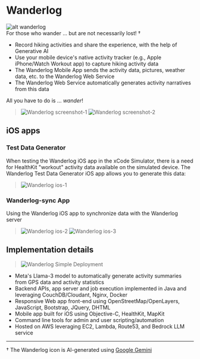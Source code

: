 <!--
Copyright (c) 2024 Thomas Mikalsen. Subject to the MIT License 
-->
Wanderlog
=========

![alt wanderlog](./wanderlog-icon.png)<br>
For those who wander ... but are not necessarily lost!
&dagger;

* Record hiking activities and share the experience, with the help of Generative AI
* Use your mobile device's native activity tracker (e.g., Apple iPhone/Watch
  Workout app) to capture hiking activity data
* The Wanderlog Mobile App sends the activity data, pictures, weather data, etc.
to the Wanderlog Web Service
* The Wanderlog Web Service automatically generates activity narratives from this data

All you have to do is ... *wander*!

> ![Wanderlog screenshot-1](wlg-screenshot-1.jpg "Wanderlog")
> ![Wanderlog screenshot-2](wlg-screenshot-2.jpg "Wanderlog")



## iOS apps
### Test Data Generator
When testing the Wanderlog iOS app in the xCode Simulator, there is a need for 
HealthKit "workout" activity data available on the simulated device.  The
Wanderlog Test Data Generator iOS app allows you to generate this data:
> ![Wanderlog ios-1](wlg-ios-1.png "Wanderlog Test Data Generator")

### Wanderlog-sync App
Using the Wanderlog iOS app to synchronize data with the Wanderlog server
> ![Wanderlog ios-2](wlg-ios-2.png "Wanderlog Sync App")
> ![Wanderlog ios-3](wlg-ios-3.png "Wanderlog Sync App")

Implementation details
----------------------

> ![Wanderlog Simple Deployment](wlg-deploy-simple.png "Wanderlog Simple Deployment")


- Meta's Llama-3 model to automatically generate activity summaries from GPS data and activity statistics
- Backend APIs, app server and job execution implemented in Java and leveraging CouchDB/Cloudant, Nginx, Docker 
- Responsive Web app front-end using OpenStreetMap/OpenLayers, JavaScript, Bootstrap, JQuery, DHTML
- Mobile app built for iOS using Objective-C, HealthKit, MapKit
- Command line tools for admin and user scripting/automation
- Hosted on AWS leveraging EC2, Lambda, Route53, and Bedrock LLM service
<hr>

&dagger; The Wanderlog icon is AI-generated using [Google Gemini](https://gemini.google.com/)

